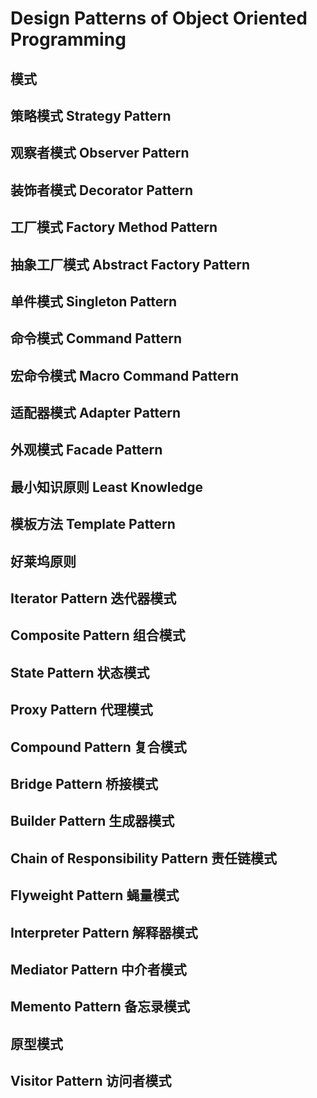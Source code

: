 Design Patterns of Object Oriented Programming
===

## 模式

## 策略模式 Strategy Pattern

## 观察者模式 Observer Pattern

## 装饰者模式 Decorator Pattern

## 工厂模式 Factory Method Pattern

## 抽象工厂模式 Abstract Factory Pattern

## 单件模式 Singleton Pattern

## 命令模式 Command Pattern

## 宏命令模式 Macro Command Pattern

## 适配器模式 Adapter Pattern

## 外观模式 Facade Pattern

## 最小知识原则 Least Knowledge

## 模板方法 Template Pattern

## 好莱坞原则

## Iterator Pattern 迭代器模式

## Composite Pattern 组合模式

## State Pattern 状态模式

## Proxy Pattern 代理模式

## Compound Pattern 复合模式

## Bridge Pattern 桥接模式

## Builder Pattern 生成器模式

## Chain of Responsibility Pattern 责任链模式

## Flyweight Pattern 蝇量模式

##  Interpreter Pattern 解释器模式

##  Mediator Pattern 中介者模式

## Memento Pattern 备忘录模式

## 原型模式

## Visitor Pattern 访问者模式
